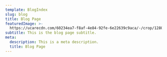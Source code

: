 ```yaml
---
template: BlogIndex
slug: blog
title: Blog Page
featuredImage: >-
  https://ucarecdn.com/60234ea7-f8af-4e84-92fe-6e22639c9aca/-/crop/1280x658/0,81/-/preview/
subtitle: This is the blog page subtitle.
meta:
  description: This is a meta description.
  title: Blog Page
---
```



